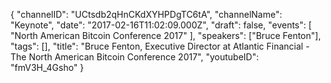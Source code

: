 {
    "channelID": "UCtsdb2qHnCKdXYHPDgTC6tA",
    "channelName": "Keynote",
    "date": "2017-02-16T11:02:09.000Z",
    "draft": false,
    "events": [
        "North American Bitcoin Conference 2017"
    ],
    "speakers": ["Bruce Fenton"],
    "tags": [],
    "title": "Bruce Fenton, Executive Director at Atlantic Financial - The North American Bitcoin Conference 2017",
    "youtubeID": "fmV3H_4Gsho"
}
